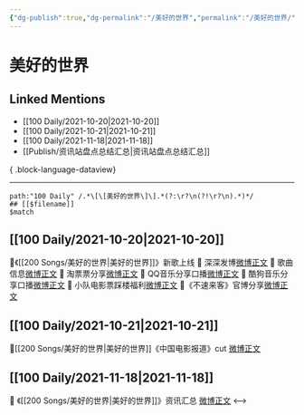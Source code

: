 ```yaml
---
{"dg-publish":true,"dg-permalink":"/美好的世界","permalink":"/美好的世界/","created":"2022-12-23T11:20:41.000+08:00","updated":"2023-08-24T18:18:47.601+08:00"}
---
```


# 美好的世界

## Linked Mentions
- [[100 Daily/2021-10-20\|2021-10-20]]
- [[100 Daily/2021-10-21\|2021-10-21]]
- [[100 Daily/2021-11-18\|2021-11-18]]
- [[Publish/资讯站盘点总结汇总\|资讯站盘点总结汇总]]

{ .block-language-dataview}

---

```expander
path:"100 Daily" /.*\[\[美好的世界\]\].*(?:\r?\n(?!\r?\n).*)*/
## [[$filename]]
$match
```
## [[100 Daily/2021-10-20\|2021-10-20]]
🌟《[[200 Songs/美好的世界\|美好的世界]]》新歌上线
💫 深深发博[微博正文](https://m.weibo.cn/6466290670/4694346907254999)
💫 歌曲信息[微博正文](https://m.weibo.cn/6466290670/4694170305824583)
💫 淘票票分享[微博正文](https://m.weibo.cn/6466290670/4694330595347105)
💫 QQ音乐分享口播[微博正文](https://m.weibo.cn/6466290670/4694165381974618)
💫 酷狗音乐分享口播[微博正文](https://m.weibo.cn/6466290670/4694166673555594)
💫 小队电影票踩楼福利[微博正文](https://m.weibo.cn/6466290670/4694337600881193)
💫《不速来客》官博分享[微博正文](https://m.weibo.cn/6466290670/4694318432652776)
## [[100 Daily/2021-10-21\|2021-10-21]]
🌟[[200 Songs/美好的世界\|美好的世界]]《中国电影报道》cut [微博正文](https://m.weibo.cn/6466290670/4694841315035043)
## [[100 Daily/2021-11-18\|2021-11-18]]
💫 《[[200 Songs/美好的世界\|美好的世界]]》资讯汇总 [微博正文](https://m.weibo.cn/6466290670/4704911206383870)
<-->